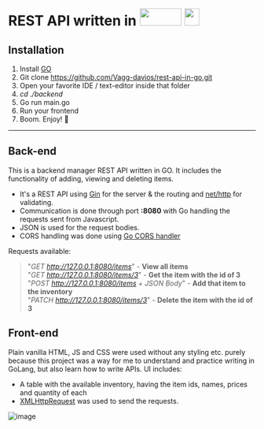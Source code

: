 # REST API written in <img src="https://user-images.githubusercontent.com/101106849/192489171-0445c9b5-8aa4-4b72-828f-793232d02cfd.png" width="85" height="35" /> <img src="https://user-images.githubusercontent.com/101106849/192488357-bb6df28e-5e63-426a-9ea6-54a03a28fc6a.png" width="30" height="35" />

## Installation

1. Install [GO](https://go.dev/dl/)
2. Git clone https://github.com/Vagg-davios/rest-api-in-go.git
3. Open your favorite IDE / text-editor inside that folder
4. *cd ./backend*
5. Go run main.go
6. Run your frontend
7. Boom. Enjoy! 🎉

<hr>

## Back-end
This is a backend manager REST API written in GO. It includes the functionality of adding, viewing and deleting items.

- It's a REST API using [Gin](https://pkg.go.dev/github.com/gin-gonic/gin@v1.8.1) for the server & the routing and [net/http](https://pkg.go.dev/net/http) for validating. 
- Communication is done through port **:8080** with Go handling the requests sent from Javascript.
- JSON is used for the request bodies. <br>
- CORS handling was done using [Go CORS handler](https://github.com/rs/cors) <br>

Requests available: <br>

> "*GET http://127.0.0.1:8080/items*" - **View all items** <br>
> "*GET http://127.0.0.1:8080/items/3*" - **Get the item with the id of 3** <br>
> "*POST http://127.0.0.1:8080/items + JSON Body*" - **Add that item to the inventory** <br>
> "*PATCH http://127.0.0.1:8080/items/3*" - **Delete the item with the id of 3**

## Front-end
Plain vanilla HTML, JS and CSS were used without any styling etc. purely because this project was a way for me to understand and practice writing in GoLang, but also learn how to write APIs.
UI includes:

- A table with the available inventory, having the item ids, names, prices and quantity of each
- [XMLHttpRequest](https://developer.mozilla.org/en-US/docs/Web/API/XMLHttpRequest) was used to send the requests.

![image](https://user-images.githubusercontent.com/101106849/192492484-187f769c-d11c-4bec-ba47-5ac27667f6c6.png)


